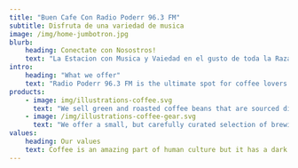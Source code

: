 ```yaml
---
title: "Buen Cafe Con Radio Poderr 96.3 FM"
subtitle: Disfruta de una variedad de musica
image: /img/home-jumbotron.jpg
blurb:
    heading: Conectate con Nosostros!
    text: "La Estacion con Musica y Vaiedad en el gusto de toda la Raza,Del pueblo y para el pueblo.Conectate y comunicate con nosotros tu eres el que manda en radio Poderr 96.3 FM.Con Mas Poderr!"
intro:
    heading: "What we offer"
    text: "Radio Poderr 96.3 FM is the ultimate spot for coffee lovers who want to learn about their java’s origin and support the farmers that grew it. We take coffee production, roasting and brewing seriously and we’re glad to pass that knowledge to anyone."
products:
    - image: img/illustrations-coffee.svg
      text: "We sell green and roasted coffee beans that are sourced directly from independent farmers and farm cooperatives. We’re proud to offer a variety of coffee beans grown with great care for the environment and local communities. Check our post or contact us directly for current availability."
    - image: /img/illustrations-coffee-gear.svg
      text: "We offer a small, but carefully curated selection of brewing gear and tools for every taste and experience level. No matter if you roast your own beans or just bought your first french press, you’ll find a gadget to fall in love with in our shop."
values:
    heading: Our values
    text: Coffee is an amazing part of human culture but it has a dark side too – one of colonialism and mindless abuse of natural resources and human lives. We want to turn this around and return the coffee trade to the drink’s exhilarating, empowering and unifying nature.
---
```


